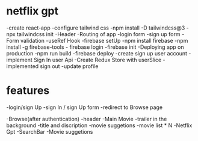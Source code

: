 # netflix gpt
-create react-app
-configure tailwind css
     -npm install -D tailwindcss@3
     -npx tailwindcss init 
-Header
-Routing of app
-login form
-sign up form
-Form validation
-useRef Hook
-firebase setUp
    -npm install firebase
    -npm install -g firebase-tools
    - firebase login
    -firebase init
-Deploying app on production
 -npm run build 
 -firebase deploy
-create sign up user account
-implement Sign In user Api
-Create Redux Store with userSlice
-implemented sign out
-update profile




# features 
-login/sign Up 
-sign In / sign Up form
-redirect to Browse page

-Browse(after authentication)
   -header
   -Main Movie
     -trailer in the background
     -title and discription
     -movie suggetions
         -movie list * N
-Netflix Gpt
    -SearchBar
    -Movie suggetions